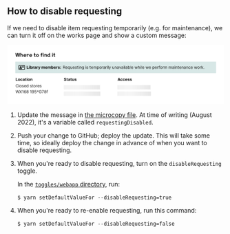 ## How to disable requesting

If we need to disable item requesting temporarily (e.g. for maintenance), we can turn it off on the works page and show a custom message:

![Screenshot of the "Where to find it" details on a work, with a blue banner "Requesting is temporarily unavailable while we perform maintenance work."](members-bar.png)

1.  Update the message in [the microcopy file](https://github.com/wellcomecollection/wellcomecollection.org/tree/main/common/data).
    At time of writing (August 2022), it's a variable called `requestingDisabled`.

2.  Push your change to GitHub; deploy the update.
    This will take some time, so ideally deploy the change in advance of when you want to disable requesting.

3.  When you're ready to disable requesting, turn on the `disableRequesting` toggle.

    In the [`toggles/webapp` directory](https://github.com/wellcomecollection/wellcomecollection.org/tree/main/toggles/webapp), run:

    ```console
    $ yarn setDefaultValueFor --disableRequesting=true
    ```

4.  When you're ready to re-enable requesting, run this command:

    ```console
    $ yarn setDefaultValueFor --disableRequesting=false
    ```
